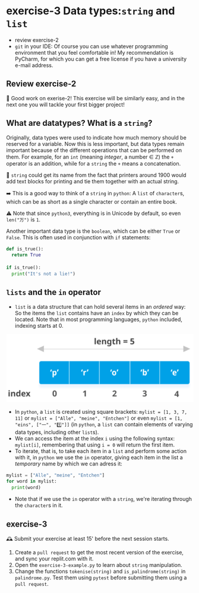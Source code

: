 # exercise-3 Data types:`string` and `list`

* review exercise-2
* `git` in your IDE: Of course you can use whatever programming environment that you feel comfortable in! My recommendation is PyCharm, for which you can get a free license if you have a university e-mail address.

## Review exercise-2

👏 Good work on exerise-2! This exercise will be similarly easy, and in the next one you will tackle your first bigger project!

## What are datatypes? What is a `string`?

Originally, data types were used to indicate how much memory should be reserved for a variable. Now this is less important, but data types remain important because of the different operations that can be performed on them. For example, for an `int` (meaning *integer*, a number ∈ ℤ) the `+` operator is an addition, while for a `string` the `+` means a concatenation.

🧵 `string` could get its name from the fact that printers around 1900 would add text blocks for printing and tie them together with an actual string. 

➡️ This is a good way to think of a `string` in `python`: A `list` of `character`s, which can be as short as a single character or contain an entire book.

⚠️ Note that since `python3`, everything is in Unicode by default, so even `len("万")` is `1`.

Another important data type is the `boolean`, which can be either `True` or `False`. This is often used in conjunction with `if` statements:

```python
def is_true():
  return True

if is_true():
  print("It's not a lie!")
```



## `lists` and the `in` operator

* `list` is a data structure that can hold several items in an *ordered* way: So the items the `list` contains have an `index` by which they can be located. Note that in most programming languages, `python` included, indexing starts at 0.

![index](img/index.png)

* In `python`, a `list` is created using square brackets: `mylist = [1, 3, 7, 11]` or `mylist = ["Alle", "meine", "Entchen"]` or even `mylist = [1, "eins", ["一", "1️⃣"]]` (in `python`, a `list` can contain elements of varying data types, including other `list`s).
* We can access the item at the index `i` using the following syntax: `mylist[i]`, remembering that using `i = 0` will return the first item.
* To iterate, that is, to take each item in a `list` and perform some action with it, in `python` we use the `in` operator, giving each item in the list a *temporary* name by which we can adress it:

```python
mylist = ["Alle", "meine", "Entchen"]
for word in mylist:
  print(word)
```

* Note that if we use the `in` operator with a `string`, we're iterating through the `character`s in it.

## exercise-3

🕰 Submit your exercise at least 15' before the next session starts. 

1. Create a `pull request` to get the most recent version of the exercise, and sync your replit.com with it.
2. Open the `exercise-3-example.py` to learn about `string` manipulation.
3. Change the functions `tokenise(string)` and `is_palindrome(string)` in `palindrome.py`. Test them using `pytest` before submitting them using a `pull request`.